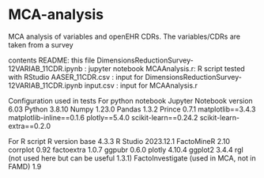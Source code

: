 # MCA-analysis
MCA analysis of variables and openEHR CDRs. The variables/CDRs are taken from a survey

contents
README: this file
DimensionsReductionSurvey-12VARIAB_11CDR.ipynb : jupyter notebook
MCAAnalysis.r: R script tested with RStudio
AASER_11CDR.csv : input for DimensionsReductionSurvey-12VARIAB_11CDR.ipynb
input.csv : input for MCAAnalysis.r 

Configuration used in tests
For python notebook
Jupyter Notebook version 6.03
Python 3.8.10
Numpy 1.23.0
Pandas 1.3.2
Prince 0.7.1
matplotlib==3.4.3
matplotlib-inline==0.1.6
plotly==5.4.0
scikit-learn==0.24.2
scikit-learn-extra==0.2.0


For R script
R version base 4.3.3
R Studio 2023.12.1
FactoMineR 2.10
corrplot 0.92
factoextra 1.0.7
ggpubr 0.6.0
plotly 4.10.4
ggplot2 3.4.4
rgl (not used here but can be useful 1.3.1)
FactoInvestigate (used in MCA, not in FAMD) 1.9

